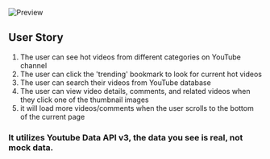 ![Preview](https://github.com/thinkerelwin/Utube/assets/25836139/212022bc-9858-41b8-b8ba-b2d5a8192fa6)


## User Story

1. The user can see hot videos from different categories on YouTube channel
2. The user can click the 'trending' bookmark to look for current hot videos
3. The user can search their videos from YouTube database
4. The user can view video details, comments, and related videos when they click one of the thumbnail images
5. it will load more videos/comments when the user scrolls to the bottom of the current page

### It utilizes Youtube Data API v3, the data you see is real, not mock data.
